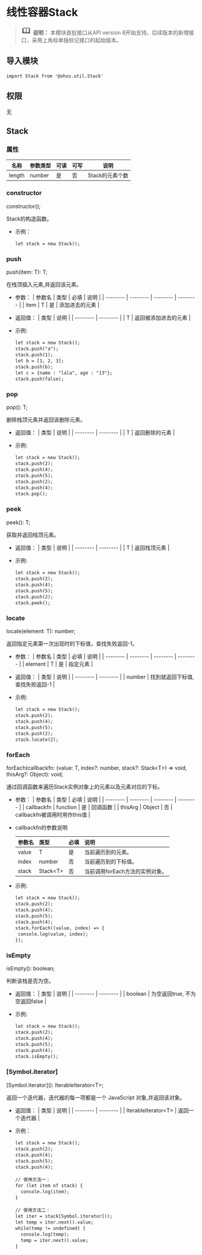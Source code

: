 # 线性容器Stack

> ![icon-note.gif](public_sys-resources/icon-note.gif) **说明：**
> 本模块首批接口从API version 8开始支持。后续版本的新增接口，采用上角标单独标记接口的起始版本。


## 导入模块

```
import Stack from '@ohos.util.Stack'  
```


## 权限

无


## Stack


### 属性

| 名称 | 参数类型 | 可读 | 可写 | 说明 |
| -------- | -------- | -------- | -------- | -------- |
| length | number | 是 | 否 | Stack的元素个数 |


### constructor

constructor();

Stack的构造函数。


- 示例：
  ```
  let stack = new Stack();
  ```


### push

push(item: T): T;

在栈顶插入元素,并返回该元素。

- 参数：
  | 参数名 | 类型 | 必填 | 说明 |
  | -------- | -------- | -------- | -------- |
  | item | T | 是 | 添加进去的元素 |

- 返回值：
  | 类型 | 说明 |
  | -------- | -------- |
  | T | 返回被添加进去的元素 |

- 示例:
  ```
  let stack = new Stack();
  stack.push("a");
  stack.push(1);
  let b = [1, 2, 3];
  stack.push(b);
  let c = {name : "lala", age : "13"};
  stack.push(false);
  ```

### pop

pop(): T;

删除栈顶元素并返回该删除元素。

- 返回值：
  | 类型 | 说明 |
  | -------- | -------- |
  | T | 返回删除的元素 |

- 示例:
  ```
  let stack = new Stack();
  stack.push(2);
  stack.push(4);
  stack.push(5);
  stack.push(2);
  stack.push(4);
  stack.pop();
  ```

### peek

peek(): T;

获取并返回栈顶元素。

- 返回值：
  | 类型 | 说明 |
  | -------- | -------- |
  | T | 返回栈顶元素 |

- 示例:
  ```
  let stack = new Stack();
  stack.push(2);
  stack.push(4);
  stack.push(5);
  stack.push(2);
  stack.peek();
  ```
### locate

locate(element: T): number;

返回指定元素第一次出现时的下标值，查找失败返回-1。

- 参数：
  | 参数名 | 类型 | 必填 | 说明 |
  | -------- | -------- | -------- | -------- |
  | element | T | 是 | 指定元素 |

- 返回值：
  | 类型 | 说明 |
  | -------- | -------- |
  | number | 找到就返回下标值,查找失败返回-1 |
- 示例:
  ```
  let stack = new Stack();
  stack.push(2);
  stack.push(4);
  stack.push(5);
  stack.push(2);
  stack.locate(2);
  ```

### forEach
forEach(callbackfn: (value: T, index?: number, stack?: Stack&lt;T&gt;) => void,
thisArg?: Object): void;

通过回调函数来遍历Stack实例对象上的元素以及元素对应的下标。

- 参数：
  | 参数名 | 类型 | 必填 | 说明 |
  | -------- | -------- | -------- | -------- |
  | callbackfn | function | 是 | 回调函数 |
  | thisArg | Object | 否 | callbackfn被调用时用作this值 |

- callbackfn的参数说明
  
  | 参数名 | 类型 | 必填 | 说明 |
  | -------- | -------- | -------- | -------- |
  | value | T | 是 | 当前遍历到的元素。 |
  | index | number | 否 | 当前遍历到的下标值。 |
  | stack | Stack&lt;T&gt; | 否 | 当前调用forEach方法的实例对象。 |


- 示例:
  ```
  let stack = new Stack();
  stack.push(2);
  stack.push(4);
  stack.push(5);
  stack.push(4);
  stack.forEach((value, index) => {
   console.log(value, index);
  });
  ```
### isEmpty
isEmpty(): boolean;

判断该栈是否为空。

- 返回值：
  | 类型 | 说明 |
  | -------- | -------- |
  | boolean | 为空返回true, 不为空返回false |

- 示例:
  ```
  let stack = new Stack();
  stack.push(2);
  stack.push(4);
  stack.push(5);
  stack.push(4);
  stack.isEmpty();
  ```

### [Symbol.iterator]

[Symbol.iterator]\(): IterableIterator&lt;T&gt;;


返回一个迭代器，迭代器的每一项都是一个 JavaScript 对象,并返回该对象。


- 返回值：
  | 类型 | 说明 |
  | -------- | -------- |
  | IterableIterator&lt;T&gt; | 返回一个迭代器 |


- 示例：
  ```
  let stack = new Stack();
  stack.push(2);
  stack.push(4);
  stack.push(5);
  stack.push(4);

  // 使用方法一：
  for (let item of stack) { 
    console.log(item); 
  }

  // 使用方法二：
  let iter = stack[Symbol.iterator]();
  let temp = iter.next().value;
  while(temp != undefined) {
    console.log(temp);
    temp = iter.next().value;
  }
  ```
